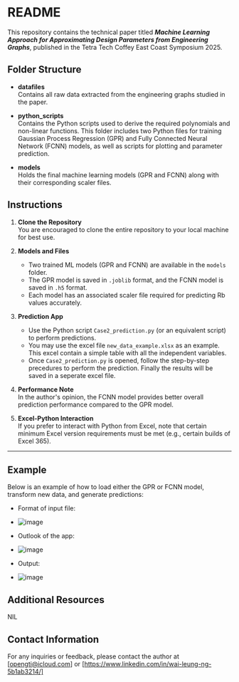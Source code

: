 # README

This repository contains the technical paper titled **_Machine Learning Approach for Approximating Design Parameters from Engineering Graphs_**, published in the Tetra Tech Coffey East Coast Symposium 2025.

## Folder Structure

- **datafiles**  
  Contains all raw data extracted from the engineering graphs studied in the paper.

- **python_scripts**  
  Contains the Python scripts used to derive the required polynomials and non-linear functions. This folder includes two Python files for training Gaussian Process Regression (GPR) and Fully Connected Neural Network (FCNN) models, as well as scripts for plotting and parameter prediction.

- **models**  
  Holds the final machine learning models (GPR and FCNN) along with their corresponding scaler files.

## Instructions

1. **Clone the Repository**  
   You are encouraged to clone the entire repository to your local machine for best use.

2. **Models and Files**  
   - Two trained ML models (GPR and FCNN) are available in the `models` folder.  
   - The GPR model is saved in `.joblib` format, and the FCNN model is saved in `.h5` format.  
   - Each model has an associated scaler file required for predicting Rb values accurately.

3. **Prediction App**  
   - Use the Python script `Case2_prediction.py` (or an equivalent script) to perform predictions.  
   - You may use the excel file `new_data_example.xlsx` as an example. This excel contain a simple table with all the independent variables.
   - Once `Case2_prediction.py` is opened, follow the step-by-step precedures to perform the prediction. Finally the results will be saved in a seperate excel file.

4. **Performance Note**  
   In the author's opinion, the FCNN model provides better overall prediction performance compared to the GPR model.

5. **Excel-Python Interaction**  
   If you prefer to interact with Python from Excel, note that certain minimum Excel version requirements must be met (e.g., certain builds of Excel 365).

---

## Example

Below is an example of how to load either the GPR or FCNN model, transform new data, and generate predictions:

   - Format of input file:
   - ![image](https://github.com/user-attachments/assets/10ca827f-e772-4729-bbc2-15a5413db0fd)
    
   - Outlook of the app:
   - ![image](https://github.com/user-attachments/assets/bc622fe2-d1d5-47b9-9f33-1de8fcfb1235)
     
   - Output:
   - ![image](https://github.com/user-attachments/assets/3bf163a9-59e9-4aa7-9166-4904bf5cbd83)

## Additional Resources
NIL

## Contact Information
For any inquiries or feedback, please contact the author at [opengti@icloud.com] or [https://www.linkedin.com/in/wai-leung-ng-5b1ab3214/]
